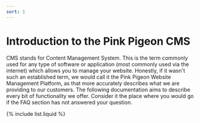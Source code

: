 ```yaml
---
sort: 1
---
```


# Introduction to the Pink Pigeon CMS

CMS stands for Content Management System. This is the term commonly used for any type of software or application (most commonly used via the internet) which allows you to manage your website.
Honestly, if it wasn't such an established term, we would call it the Pink Pigeon Website Management Platform, as that more accurately describes what we are providing to our customers.
The following documentation aims to describe every bit of functionality we offer. Consider it the place where you would go if the FAQ section has not answered your question.

{% include list.liquid %}
